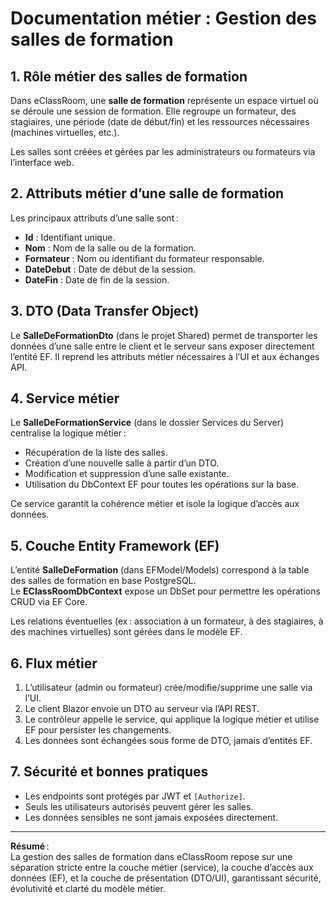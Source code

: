 # Documentation métier : Gestion des salles de formation

## 1. Rôle métier des salles de formation

Dans eClassRoom, une **salle de formation** représente un espace virtuel où se déroule une session de formation. Elle regroupe un formateur, des stagiaires, une période (date de début/fin) et les ressources nécessaires (machines virtuelles, etc.).

Les salles sont créées et gérées par les administrateurs ou formateurs via l’interface web.

## 2. Attributs métier d’une salle de formation

Les principaux attributs d’une salle sont :
- **Id** : Identifiant unique.
- **Nom** : Nom de la salle ou de la formation.
- **Formateur** : Nom ou identifiant du formateur responsable.
- **DateDebut** : Date de début de la session.
- **DateFin** : Date de fin de la session.

## 3. DTO (Data Transfer Object)

Le **SalleDeFormationDto** (dans le projet Shared) permet de transporter les données d’une salle entre le client et le serveur sans exposer directement l’entité EF. Il reprend les attributs métier nécessaires à l’UI et aux échanges API.

## 4. Service métier

Le **SalleDeFormationService** (dans le dossier Services du Server) centralise la logique métier :
- Récupération de la liste des salles.
- Création d’une nouvelle salle à partir d’un DTO.
- Modification et suppression d’une salle existante.
- Utilisation du DbContext EF pour toutes les opérations sur la base.

Ce service garantit la cohérence métier et isole la logique d’accès aux données.

## 5. Couche Entity Framework (EF)

L’entité **SalleDeFormation** (dans EFModel/Models) correspond à la table des salles de formation en base PostgreSQL.  
Le **EClassRoomDbContext** expose un DbSet<SalleDeFormation> pour permettre les opérations CRUD via EF Core.

Les relations éventuelles (ex : association à un formateur, à des stagiaires, à des machines virtuelles) sont gérées dans le modèle EF.

## 6. Flux métier

1. L’utilisateur (admin ou formateur) crée/modifie/supprime une salle via l’UI.
2. Le client Blazor envoie un DTO au serveur via l’API REST.
3. Le contrôleur appelle le service, qui applique la logique métier et utilise EF pour persister les changements.
4. Les données sont échangées sous forme de DTO, jamais d’entités EF.

## 7. Sécurité et bonnes pratiques

- Les endpoints sont protégés par JWT et `[Authorize]`.
- Seuls les utilisateurs autorisés peuvent gérer les salles.
- Les données sensibles ne sont jamais exposées directement.

---

**Résumé** :  
La gestion des salles de formation dans eClassRoom repose sur une séparation stricte entre la couche métier (service), la couche d’accès aux données (EF), et la couche de présentation (DTO/UI), garantissant sécurité, évolutivité et clarté du modèle métier.

